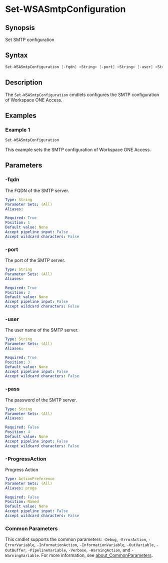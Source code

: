 # Set-WSASmtpConfiguration

## Synopsis

Set SMTP configuration

## Syntax

```powershell
Set-WSASmtpConfiguration [-fqdn] <String> [-port] <String> [-user] <String> [[-pass] <String>] [-ProgressAction <ActionPreference>] [<CommonParameters>]
```

## Description

The `Set-WSASmtpConfiguration` cmdlets configures the SMTP configuration of Workspace ONE Access.

## Examples

### Example 1

```powershell
Set-WSASmtpConfiguration
```

This example sets the SMTP configuration of Workspace ONE Access.

## Parameters

### -fqdn

The FQDN of the SMTP server.

```yaml
Type: String
Parameter Sets: (All)
Aliases:

Required: True
Position: 1
Default value: None
Accept pipeline input: False
Accept wildcard characters: False
```

### -port

The port of the SMTP server.

```yaml
Type: String
Parameter Sets: (All)
Aliases:

Required: True
Position: 2
Default value: None
Accept pipeline input: False
Accept wildcard characters: False
```

### -user

The user name of the SMTP server.

```yaml
Type: String
Parameter Sets: (All)
Aliases:

Required: True
Position: 3
Default value: None
Accept pipeline input: False
Accept wildcard characters: False
```

### -pass

The password of the SMTP server.

```yaml
Type: String
Parameter Sets: (All)
Aliases:

Required: False
Position: 4
Default value: None
Accept pipeline input: False
Accept wildcard characters: False
```

### -ProgressAction

Progress Action

```yaml
Type: ActionPreference
Parameter Sets: (All)
Aliases: proga

Required: False
Position: Named
Default value: None
Accept pipeline input: False
Accept wildcard characters: False
```

### Common Parameters

This cmdlet supports the common parameters: `-Debug`, `-ErrorAction`, `-ErrorVariable`, `-InformationAction`, `-InformationVariable`, `-OutVariable`, `-OutBuffer`, `-PipelineVariable`, `-Verbose`, `-WarningAction`, and `-WarningVariable`. For more information, see [about_CommonParameters](http://go.microsoft.com/fwlink/?LinkID=113216).
